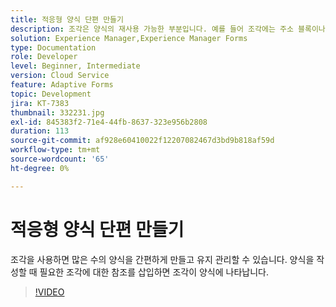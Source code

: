 ```yaml
---
title: 적응형 양식 단편 만들기
description: 조각은 양식의 재사용 가능한 부분입니다. 예를 들어 조각에는 주소 블록이나 법적 텍스트가 포함될 수 있습니다.
solution: Experience Manager,Experience Manager Forms
type: Documentation
role: Developer
level: Beginner, Intermediate
version: Cloud Service
feature: Adaptive Forms
topic: Development
jira: KT-7383
thumbnail: 332231.jpg
exl-id: 845383f2-71e4-44fb-8637-323e956b2808
duration: 113
source-git-commit: af928e60410022f12207082467d3bd9b818af59d
workflow-type: tm+mt
source-wordcount: '65'
ht-degree: 0%

---
```


# 적응형 양식 단편 만들기

조각을 사용하면 많은 수의 양식을 간편하게 만들고 유지 관리할 수 있습니다. 양식을 작성할 때 필요한 조각에 대한 참조를 삽입하면 조각이 양식에 나타납니다.

>[!VIDEO](https://video.tv.adobe.com/v/332231?quality=12&learn=on)
